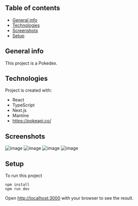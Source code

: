 ## Table of contents
* [General info](#general-info)
* [Technologies](#technologies)
* [Screenshots](#screenshots)
* [Setup](#setup)

## General info
This project is a Pokedex.
  
## Technologies
Project is created with:
* React
* TypeScript
* Next.js
* Mantine
* https://pokeapi.co/

## Screenshots
![image](https://user-images.githubusercontent.com/92795167/161620589-db41a005-20f7-4a39-b677-b0e0a836ad0c.png)
![image](https://user-images.githubusercontent.com/92795167/161620558-3ecc3f5b-dd29-4e56-8fe1-36db57ce7dc5.png)
![image](https://user-images.githubusercontent.com/92795167/161620621-b18f4b63-a486-4cd3-9d28-3ba355db6f5b.png)
![image](https://user-images.githubusercontent.com/92795167/161620657-924e013a-8f83-44f5-bcc7-246b1998b635.png)

## Setup
To run this project
```
npm install
npm run dev
```
Open [http://localhost:3000](http://localhost:3000) with your browser to see the result.

